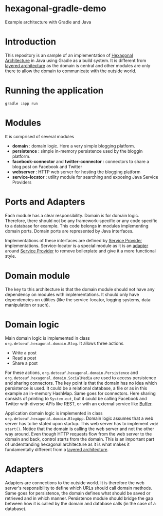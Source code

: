 # hexagonal-gradle-demo
Example architecture with Gradle and Java

# Introduction
This repository is an sample of an implementation of [Hexagonal Architecture](http://alistair.cockburn.us/Hexagonal+architecture) in Java using Gradle as a build system.  It is different from [layered architecture](https://en.wikipedia.org/wiki/Multitier_architecture) as the domain is central and other modules are only there to allow the domain to communicate with the outside world.

# Running the application 
```
gradle :app run
```

# Modules
It is comprised of several modules

- **domain** : domain logic.  Here a very simple blogging platform.
- **persistence** : simple in-memory persistence used by the bloggin platform.
- **facebook-connector** and **twitter-connector** : connectors to share a blog post on Facebook and Twitter
- **webserver** : HTTP web server for hosting the blogging platform
- **service-locator** : utility module for searching and exposing Java Service Providers

# Ports and Adapters
Each module has a clear responsibility.  Domain is for domain logic.  Therefore, there should not be any framework-specific or any code specific to a database for example.  This code belongs in modules implementing domain ports.  Domain ports are represented by Java interfaces.

Implementations of these interfaces are defined by [Service Provider](https://docs.oracle.com/javase/tutorial/ext/basics/spi.html) implementations.  Service-locator is a special module as it is an [adapter](https://en.wikipedia.org/wiki/Adapter_pattern) around [Service Provider](https://docs.oracle.com/javase/tutorial/ext/basics/spi.html) to remove boilerplate and give it a more functional style.

# Domain module

The key to this architecture is that the domain module should not have any dependency on modules with implementations.  It should only have dependencies on utilities (like the service-locator, logging systems, data manipulation or such).

# Domain logic

Main domain logic is implemented in class `org.detoeuf.hexagonal.domain.Blog`.  It allows three actions.

- Write a post
- Read a post
- Share a post

For these actions, `org.detoeuf.hexagonal.domain.Persistence` and  `org.detoeuf.hexagonal.domain.SocialMedia` are used to access persistence and sharing connectors.  The key point is that the domain has no idea which persistence is used.  It could be a relational database, a file or as in this example an in-memory HashMap.  Same goes for connectors.  Here sharing consists of printing to `System.out`, but it could be calling Facebook and Twitter with diverse APIs like REST, or with an external service like [Buffer](http://buffer.com/).

Application domain logic is implemented in class `org.detoeuf.hexagonal.domain.BlogApp`.  Domain logic assumes that a web server has to be stated upon startup.  This web server has to implement `void start()`.  Notice that the domain is calling the web server and not the other way around.  Even though HTTP requests flow from the web server to the domain and back, control starts from the domain.  This is an important part of understanding hexagonal architecture as it is what makes it fundamentally different from a [layered architecture](https://en.wikipedia.org/wiki/Multitier_architecture).

# Adapters

Adapters are connections to the outside world.  It is therefore the web server's responsibility to define which URLs should call domain methods.  Same goes for persistence, the domain defines what should be saved or retrieved and in which manner.  Persistence module should bridge the gap between how it is called by the domain and database calls (in the case of a database).

